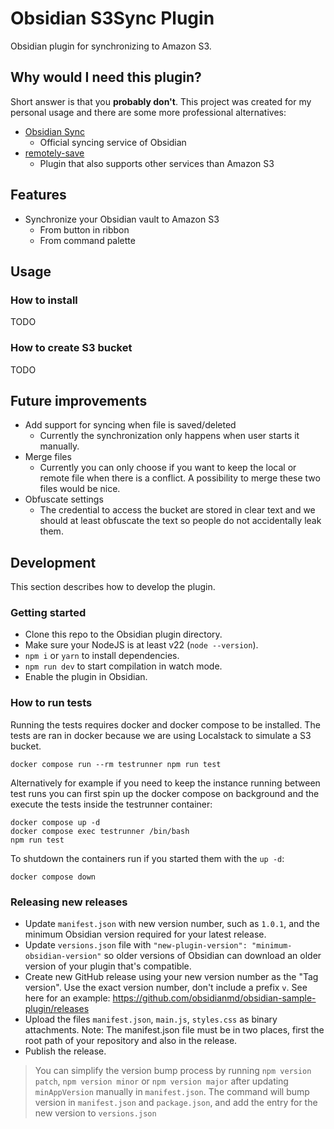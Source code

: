 # Obsidian S3Sync Plugin

Obsidian plugin for synchronizing to Amazon S3.

## Why would I need this plugin?

Short answer is that you **probably don't**. This project was created
for my personal usage and there are some more professional alternatives:

- [Obsidian Sync](https://obsidian.md/sync)
    - Official syncing service of Obsidian
- [remotely-save](https://github.com/remotely-save/remotely-save)
    - Plugin that also supports other services than Amazon S3

## Features

- Synchronize your Obsidian vault to Amazon S3
    - From button in ribbon
    - From command palette

## Usage

### How to install

TODO

### How to create S3 bucket

TODO

## Future improvements

- Add support for syncing when file is saved/deleted
    - Currently the synchronization only happens when user starts it manually.
- Merge files
    - Currently you can only choose if you want to keep the local or remote file
    when there is a conflict. A possibility to merge these two files would be
    nice.
- Obfuscate settings
    - The credential to access the bucket are stored in clear text and we should
    at least obfuscate the text so people do not accidentally leak them.

## Development

This section describes how to develop the plugin.

### Getting started

- Clone this repo to the Obsidian plugin directory.
- Make sure your NodeJS is at least v22 (`node --version`).
- `npm i` or `yarn` to install dependencies.
- `npm run dev` to start compilation in watch mode.
- Enable the plugin in Obsidian.

### How to run tests

Running the tests requires docker and docker compose to be installed. The tests
are ran in docker because we are using Localstack to simulate a S3 bucket.

```
docker compose run --rm testrunner npm run test
```

Alternatively for example if you need to keep the instance running between test
runs you can first spin up the docker compose on background and the execute
the tests inside the testrunner container:

```
docker compose up -d
docker compose exec testrunner /bin/bash
npm run test
```

To shutdown the containers run if you started them with the `up -d`:

```
docker compose down
```

### Releasing new releases

- Update `manifest.json` with new version number, such as `1.0.1`, and the minimum Obsidian version required for your latest release.
- Update `versions.json` file with `"new-plugin-version": "minimum-obsidian-version"` so older versions of Obsidian can download an older version of your plugin that's compatible.
- Create new GitHub release using your new version number as the "Tag version". Use the exact version number, don't include a prefix `v`. See here for an example: https://github.com/obsidianmd/obsidian-sample-plugin/releases
- Upload the files `manifest.json`, `main.js`, `styles.css` as binary attachments. Note: The manifest.json file must be in two places, first the root path of your repository and also in the release.
- Publish the release.

> You can simplify the version bump process by running `npm version patch`, `npm version minor` or `npm version major` after updating `minAppVersion` manually in `manifest.json`.
> The command will bump version in `manifest.json` and `package.json`, and add the entry for the new version to `versions.json`
